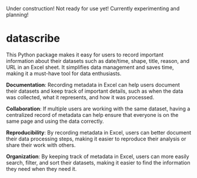 Under construction! Not ready for use yet! Currently experimenting and planning!

# datascribe
This Python package makes it easy for users to record important information about their datasets such as date/time, shape, title, reason, and URL in an Excel sheet. It simplifies data management and saves time, making it a must-have tool for data enthusiasts.

**Documentation**: Recording metadata in Excel can help users document their datasets and keep track of important details, such as when the data was collected, what it represents, and how it was processed.

**Collaboration**: If multiple users are working with the same dataset, having a centralized record of metadata can help ensure that everyone is on the same page and using the data correctly.

**Reproducibility**: By recording metadata in Excel, users can better document their data processing steps, making it easier to reproduce their analysis or share their work with others.

**Organization**: By keeping track of metadata in Excel, users can more easily search, filter, and sort their datasets, making it easier to find the information they need when they need it.
